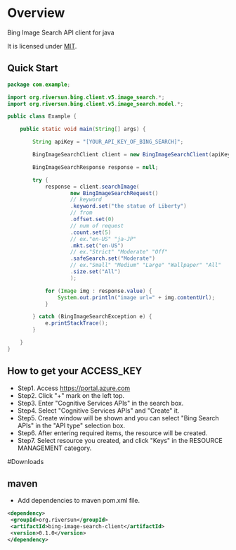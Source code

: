 # Overview
Bing Image Search API client for java

It is licensed under [MIT](https://opensource.org/licenses/MIT).

## Quick Start

```java
package com.example;

import org.riversun.bing.client.v5.image_search.*;
import org.riversun.bing.client.v5.image_search.model.*;

public class Example {

	public static void main(String[] args) {

		String apiKey = "[YOUR_API_KEY_OF_BING_SEARCH]";

		BingImageSearchClient client = new BingImageSearchClient(apiKey);

		BingImageSearchResponse response = null;

		try {
			response = client.searchImage(
					new BingImageSearchRequest()
					// keyword
					.keyword.set("the statue of Liberty")
					// from
					.offset.set(0)
					// num of request
					.count.set(5)
					// ex."en-US" "ja-JP"
					.mkt.set("en-US")
					// ex."Strict" "Moderate" "Off"
					.safeSearch.set("Moderate")
					// ex."Small" "Medium" "Large" "Wallpaper" "All"
					.size.set("All")
					);

			for (Image img : response.value) {
				System.out.println("image url=" + img.contentUrl);
			}

		} catch (BingImageSearchException e) {
			e.printStackTrace();
		}

	}
}

```

## How to get your ACCESS_KEY

- Step1. Access https://portal.azure.com
- Step2. Click "+" mark on the left top.
- Step3. Enter "Cognitive Services APIs" in the search box.
- Step4. Select "Cognitive Services APIs" and "Create" it.
- Step5. Create window will be shown and you can select "Bing Search APIs" in the "API type" selection box.
- Step6. After entering required items, the resource will be created.
- Step7. Select resource you created, and click "Keys" in the RESOURCE MANAGEMENT category.


#Downloads
## maven
- Add dependencies to maven pom.xml file.
```xml
<dependency>
 <groupId>org.riversun</groupId>
 <artifactId>bing-image-search-client</artifactId>
 <version>0.1.0</version>
</dependency>
```



